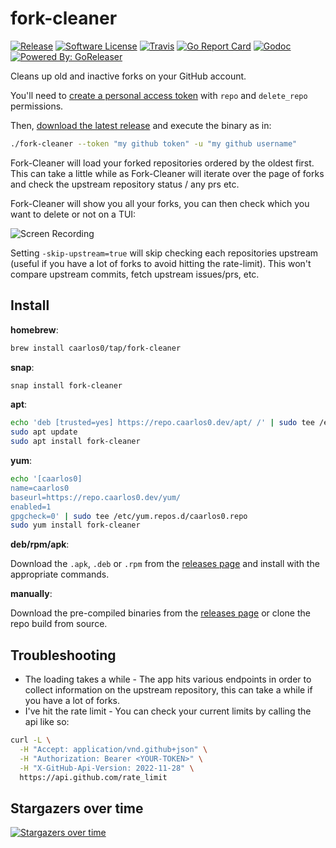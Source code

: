 # fork-cleaner

[![Release](https://img.shields.io/github/release/caarlos0/fork-cleaner.svg?style=flat-square)](https://github.com/caarlos0/fork-cleaner/releases/latest)
[![Software License](https://img.shields.io/badge/license-MIT-brightgreen.svg?style=flat-square)](LICENSE.md)
[![Travis](https://img.shields.io/travis/caarlos0/fork-cleaner.svg?style=flat-square)](https://travis-ci.org/caarlos0/fork-cleaner)
[![Go Report Card](https://goreportcard.com/badge/github.com/caarlos0/fork-cleaner?style=flat-square)](https://goreportcard.com/report/github.com/caarlos0/fork-cleaner)
[![Godoc](https://godoc.org/github.com/caarlos0/fork-cleaner?status.svg&style=flat-square)](http://godoc.org/github.com/caarlos0/fork-cleaner)
[![Powered By: GoReleaser](https://img.shields.io/badge/powered%20by-goreleaser-green.svg?style=flat-square)](https://github.com/goreleaser)

Cleans up old and inactive forks on your GitHub account.

You'll need to [create a personal access token](https://github.com/settings/tokens/new?scopes=repo,delete_repo&description=fork-cleaner) with `repo` and `delete_repo`
permissions.

Then, [download the latest release](https://github.com/caarlos0/fork-cleaner/releases)
and execute the binary as in:

```sh
./fork-cleaner --token "my github token" -u "my github username"
```

Fork-Cleaner will load your forked repositories ordered by the oldest first.
This can take a little while as Fork-Cleaner will iterate over the page of forks and check the upstream repository status / any prs etc.

Fork-Cleaner will show you all your forks, you can then check which you want
to delete or not on a TUI:

![Screen Recording](https://user-images.githubusercontent.com/245435/104655305-4a843f80-569c-11eb-8cd5-7f55b8104375.gif)

Setting `-skip-upstream=true` will skip checking each repositories upstream (useful if you have a lot of forks to avoid hitting the rate-limit).
This won't compare upstream commits, fetch upstream issues/prs, etc.

## Install

**homebrew**:

```sh
brew install caarlos0/tap/fork-cleaner
```

**snap**:

```sh
snap install fork-cleaner
```

**apt**:

```sh
echo 'deb [trusted=yes] https://repo.caarlos0.dev/apt/ /' | sudo tee /etc/apt/sources.list.d/caarlos0.list
sudo apt update
sudo apt install fork-cleaner
```

**yum**:

```sh
echo '[caarlos0]
name=caarlos0
baseurl=https://repo.caarlos0.dev/yum/
enabled=1
gpgcheck=0' | sudo tee /etc/yum.repos.d/caarlos0.repo
sudo yum install fork-cleaner
```

**deb/rpm/apk**:

Download the `.apk`, `.deb` or `.rpm` from the [releases page][releases] and install with the appropriate commands.

**manually**:

Download the pre-compiled binaries from the [releases page][releases] or clone the repo build from source.

[releases]: https://github.com/caarlos0/fork-cleaner/releases

## Troubleshooting

* The loading takes a while - The app hits various endpoints in order to collect information on the upstream repository, this can take a while if you have a lot of forks.
* I've hit the rate limit - You can check your current limits by calling the api like so:

```sh
curl -L \
  -H "Accept: application/vnd.github+json" \
  -H "Authorization: Bearer <YOUR-TOKEN>" \
  -H "X-GitHub-Api-Version: 2022-11-28" \
  https://api.github.com/rate_limit
```

## Stargazers over time

[![Stargazers over time](https://starchart.cc/caarlos0/fork-cleaner.svg)](https://starchart.cc/caarlos0/fork-cleaner)
